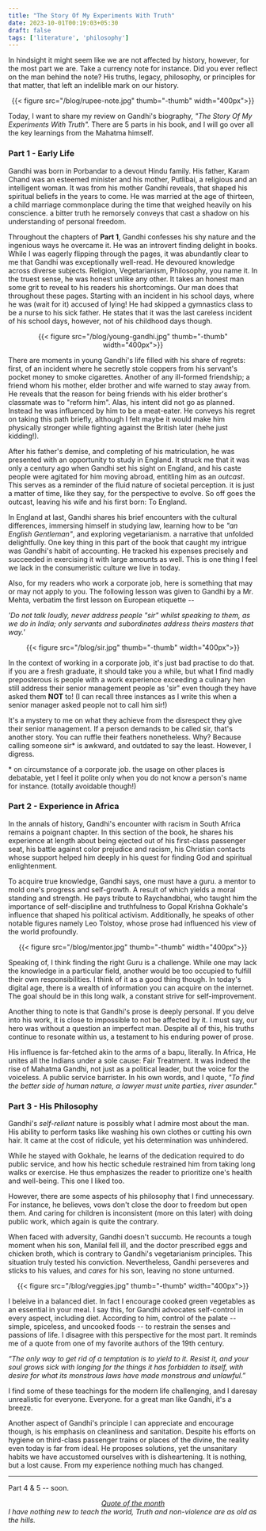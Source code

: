 ```yaml
---
title: "The Story Of My Experiments With Truth"
date: 2023-10-01T00:19:03+05:30
draft: false
tags: ['literature', 'philosophy']
---
```


In hindsight it might seem like we are not affected by history, however, for the most part we are. Take a currency note for instance. Did you ever reflect on the man behind the note? 
His truths, legacy, philosophy, or principles for that matter, that left an indelible mark on our history. 

<center>
{{< figure src="/blog/rupee-note.jpg" thumb="-thumb" width="400px">}} 
</center>

Today, I want to share my review on Gandhi's biography, *"The Story Of My Experiments With Truth".*
There are 5 parts in his book, and I will go over all the key learnings from the Mahatma himself.


### Part 1 - Early Life 

Gandhi was born in Porbandar to a devout Hindu family. His father, Karam Chand was an esteemed minister and his mother, Putlibai, a religious and an intelligent woman. It was from his mother Gandhi reveals, that shaped his spiritual beliefs in the years to come. He was married at the age of thirteen, a child marriage commonplace during the time that weighed heavily on his conscience. a bitter truth he remorsely conveys that cast a shadow on his understanding of personal freedom.

Throughout the chapters of __Part 1__, Gandhi confesses his shy nature and the ingenious ways he overcame it. He was an introvert finding delight in books. While I was eagerly flipping through the pages, it was abundantly clear to me that Gandhi was exceptionally well-read. He devoured knowledge across diverse subjects. Religion, Vegetarianism, Philosophy, you name it. In the truest sense, he was honest unlike any other. It takes an honest man some grit to reveal to his readers his shortcomings. Our man does that throughout these pages. Starting with an incident in his school days, where he was (wait for it) accused of lying! He had skipped a gymnastics class to be a nurse to his sick father. He states that it was the last careless incident of his school days, however, not of his childhood days though. 

<center>
{{< figure src="/blog/young-gandhi.jpg" thumb="-thumb" width="400px">}} 
</center>

There are moments in young Gandhi's life filled with his share of regrets: first, of an incident where he secretly stole coppers from his servant's pocket money to smoke cigarettes. Another of any ill-formed friendship; a friend whom his mother, elder brother and wife warned to stay away from. He reveals that the reason for being friends with his elder brother's classmate was to "reform him". Alas, his intent did not go as planned. Instead he was influenced by him to be a meat-eater. He conveys his regret on taking this path briefly, although I felt maybe it would make him physically stronger while fighting against the British later (hehe just kidding!). 

After his father's demise, and completing of his matriculation, he was presented with an opportunity to study in England. It struck me that it was only a century ago when Gandhi set his sight on England, and his caste people were agitated for him moving abroad, entitling him as an _outcast_. This serves as a reminder of the fluid nature of societal perception. it is just a matter of time, like they say, for the perspective to evolve. So off goes the outcast, leaving his wife and his first born: To England. 


In England at last, Gandhi shares his brief encounters with the cultural differences, immersing himself in studying law, learning how to be _"an English Gentleman"_, and exploring vegetarianism. a narrative that unfolded delightfully. One key thing in this part of the book that caught my intrigue was Gandhi's habit of accounting. He tracked his expenses precisely and succeeded in exercising it with large amounts as well. This is one thing I feel we lack in the consumeristic culture we live in today.

Also, for my readers who work a corporate job, here is something that may or may not apply to you. The following lesson was given to Gandhi by a Mr. Mehta, verbatim the first lesson on European etiquette --

*'Do not talk loudly, never address people "sir" whilst speaking to them, as we do in India; only servants and subordinates address theirs masters that way.'*
<br>

<center>
{{< figure src="/blog/sir.jpg" thumb="-thumb" width="400px">}} 
</center>

In the context of working in a corporate job, it's just bad practise to do that. if you are a fresh graduate, it should take you a while, but what I find madly preposterous is people with a work experience exceeding a culinary hen still address their senior management people as 'sir" even though they have asked them __NOT__ to! (I can recall three instances as I write this when a senior manager asked people not to call him sir!) 

It's a mystery to me on what they achieve from the disrespect they give their senior management. If a person demands to be called sir, that's another story. You can ruffle their feathers nonetheless. Why? Because calling someone sir* is awkward, and outdated to say the least. However, I digress.

\* on circumstance of a corporate job. the usage on other places is debatable, yet I feel it polite only when you do not know a person's name for instance. (totally avoidable though!)



### Part 2 - Experience in Africa

In the annals of history, Gandhi's encounter with racism in South Africa remains a poignant chapter. In this section of the book, he shares his experience at length about being ejected out of his first-class passenger seat, his battle against color prejudice and racism, his Christian contacts whose support helped him deeply in his quest for finding God and spiritual enlightenment. 

To acquire true knowledge, Gandhi says, one must have a guru. a mentor to mold one's progress and self-growth. A result of which yields a moral standing and strength. He pays tribute to Raychandbhai, who taught him the importance of self-discipline and truthfulness to Gopal Krishna Gokhale's influence that shaped his political activism. Additionally, he speaks of other notable figures namely Leo Tolstoy, whose prose had influenced his view of the world profoundly. 

<center>
{{< figure src="/blog/mentor.jpg" thumb="-thumb" width="400px">}} 
</center>

Speaking of, I think finding the right Guru is a challenge. While one may lack the knowledge in a particular field, another would be too occupied to fulfill their own responsibilities. I think of it as a good thing though. In today's digital age, there is a wealth of information you can acquire on the internet. The goal should be in this long walk, a constant strive for self-improvement.

Another thing to note is that Gandhi's prose is deeply personal. If you delve into his work, it is close to impossible to not be affected by it. I must say, our hero was without a question an imperfect man. Despite all of this, his truths continue to resonate within us, a testament to his enduring power of prose. 

His influence is far-fetched akin to the arms of a bapu, literally. In Africa, He unites all the Indians under a sole cause: Fair Treatment. It was indeed the rise of Mahatma Gandhi, not just as a political leader, but the voice for the voiceless. A public service barrister. In his own words, and I quote, *"To find the better side of human nature, a lawyer must unite parties, river asunder."*


### Part 3 - His Philosophy

Gandhi's _self-reliant_ nature is possibly what I admire most about the man. His ability to perform tasks like washing his own clothes or cutting his own hair. It came at the cost of ridicule, yet his determination was unhindered. 

While he stayed with Gokhale, he learns of the dedication required to do public service, and how his hectic schedule restrained him from taking long walks or exercise. He thus emphasizes the reader to prioritize one's health and well-being. This one I liked too. 

However, there are some aspects of his philosophy that I find unnecessary. 
For instance, he believes, vows don't close the door to freedom but open them. 
And caring for children is inconsistent (more on this later) with doing public work, which again is quite the contrary.

When faced with adversity, Gandhi doesn't succumb. He recounts a tough moment when his son, Manilal fell ill, and the doctor prescribed eggs and chicken broth, which is contrary to Gandhi's vegetarianism principles. This situation truly tested his conviction. Nevertheless, Gandhi perseveres and sticks to his values, and _cares_ for his son, leaving no stone unturned. 

<center>
{{< figure src="/blog/veggies.jpg" thumb="-thumb" width="400px">}}
</center>

I beleive in a balanced diet. In fact I encourage cooked green vegetables as an essential in your meal. I say this, for Gandhi advocates self-control in every aspect, including diet. According to him, control of the palate -- simple, spiceless, and uncooked foods -- to restrain the senses and passions of life. I disagree with this perspective for the most part. It reminds me of a quote from one of my favorite authors of the 19th century.


*“The only way to get rid of a temptation is to yield to it. Resist it, and your soul grows sick with longing for the things it has forbidden to itself, with desire for what its monstrous laws have made monstrous and unlawful.”*

I find some of these teachings for the modern life challenging, and I daresay unrealistic for everyone. Everyone. for a great man like Gandhi, it's a breeze.


Another aspect of Gandhi's principle I can appreciate and encourage though,
is his emphasis on cleanliness  and sanitation. Despite his efforts on hygiene on third-class passenger trains or places of the divine, the reality even today is far from ideal. He proposes solutions, yet the unsanitary habits we have accustomed ourselves with is disheartening. It is nothing, but a lost cause.
From my experience nothing much has changed.

<hr>

Part 4 & 5 -- soon.


<center> 
<ins><i>Quote of the month</i></ins>
</center>

<i>
I have nothing new to teach the world, 
Truth and non-violence are as old as the hills.
</i>
